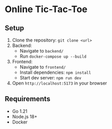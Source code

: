 # Online Tic-Tac-Toe

## Setup
1. Clone the repository: `git clone <url>`
2. Backend:
   - Navigate to `backend/`
   - Run `docker-compose up --build`
3. Frontend:
   - Navigate to `frontend/`
   - Install dependencies: `npm install`
   - Start dev server: `npm run dev`
4. Open `http://localhost:5173` in your browser

## Requirements
- Go 1.21
- Node.js 18+
- Docker